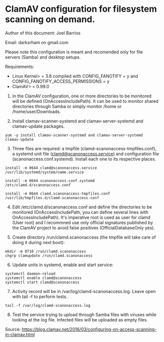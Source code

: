 ClamAV configuration for filesystem scanning on demand.
=====

Author of this document: Joel Barrios

Email: darksrham on gmail.com

Please note this configuration is meant and recomended only for file servers (Samba) and desktop setups.

Requirements:

  - Linux Kernel> = 3.8 compiled with CONFIG_FANOTIFY = y and CONFIG_FANOTIFY_ACCESS_PERMISSIONS = y
  - ClamAV> = 0.99.0

1) In the ClamAV configuration, one or more directories to be monitored will be defined (OnAccessIncludePath). It can be used to monitor shared directories through Samba or simply monitor /home or /home/user/Downloads.

2) Install clamav-scanner-systemd and clamav-server-systemd and clamav-update packages.

```
yum -y install clamav-scanner-systemd and clamav-server-systemd clamav-update
```

3) Three files are required: a tmpfile (clamd-scanonaccess-tmpfiles.conf), a systemd unit file (clamd@scanonaccess.service) and configuration file (scanonaccess.conf.systemd). Install each one to its respective places.

```
install -m 0644 clamd@scanonaccess.service /usr/lib/systemd/system/name.service

install -m 0644 scanonaccess.conf.systemd /etc/clamd.d/scanonaccess.conf

install -m 0644 clamd.scanonaccess-tmpfiles.conf /usr/lib/tmpfiles.d/clamd-scanonaccess.conf
```

4) Edit /etc/clamd.d/scanonaccess.conf and define the directories to be monitored (OnAccessIncludePath, you can define several lines with OnAccessIncludePath). It's imperative root is used as user for clamd (User root) and I recommned use only official signatures published by the ClamAV project to avoid false positives (OfficialDatabaseOnly yes).

5) Create directory /run/clamd.scanonaccess (the tmpfile will take care of doing it during next boot):

```
mkdir -m 0710 /run/clamd.scanonaccess
chgrp clamupdate /run/clamd.scanonaccess
```

6) Update units in systemd, enable and start service:

```
systemctl daemon-reload
systemctl enable clamd@scanonaccess
systemctl start clamd@scanonaccess
```

7) Activity record will be in /var/log/clamd-scanonaccess.log. Leave open with tail -f to perform tests.

```
tail -f /var/log/clamd-scanonaccess.log
```

8) Test the service trying to upload through Samba files with viruses while looking at the log file. Infected files will be uploaded as empty files.

Source: https://blog.clamav.net/2016/03/configuring-on-access-scanning-in-clamav.html

